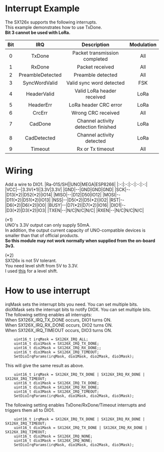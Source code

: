 # Interrupt Example
The SX126x supports the following interrupts.   
This example demonstrates how to use TxDone.   
__Bit 3 cannot be used with LoRa.__   

|Bit|IRQ|Description|Modulation|
|:-:|:-:|:-:|:-:|
|0|TxDone|Packet transmission completed|All|
|1|RxDone|Packet received|All|
|2|PreambleDetected|Preamble detected|All|
|3|SyncWordValid|Valid sync word detected|FSK|
|4|HeaderValid|Valid LoRa header received|LoRa|
|5|HeaderErr|LoRa header CRC error|LoRa|
|6|CrcErr|Wrong CRC received|All|
|7|CadDone|Channel activity detection finished|LoRa|
|8|CadDetected|Channel activity detected|LoRa|
|9|Timeout|Rx or Tx timeout|All|

# Wiring
Add a wire to DIO1.
|Ra-01S/SH||UNO|MEGA|ESP8266|
|:-:|:-:|:-:|:-:|:-:|
|VCC|--|3.3V(*1)|3.3V|3.3V|
|GND|--|GND|GND|GND|
|SCK|--|D13(*2)|D52(*2)|IO14|
|MISO|--|D12|D50|IO12|
|MOSI|--|D11(*2)|D51(*2)|IO13|
|NSS|--|D5(*2)|D5(*2)|IO2|
|RST|--|D6(*2)|D6(*2)|IO0|
|BUSY|--|D7(*2)|D7(*2)|IO16|
|DIO1|--|D3(*2)|D3(*2)|IO3|
|TXEN|--|N/C|N/C|N/C|
|RXEN|--|N/C|N/C|N/C|

(*1)   
UNO's 3.3V output can only supply 50mA.   
In addition, the output current capacity of UNO-compatible devices is smaller than that of official products.   
__So this module may not work normally when supplied from the on-board 3v3.__   

(*2)   
SX126x is not 5V tolerant.   
You need level shift from 5V to 3.3V.   
I used [this](https://www.ti.com/lit/ds/symlink/txs0108e.pdf?ts=1647593549503) for a level shift.   

# How to use interrupt
irqMask sets the interrupt bits you need. You can set multiple bits.   
dioXMask sets the interrupt bits to notify DIOX. You can set multiple bits.   
The following setting enables all interrupts:   
When SX126X_IRQ_TX_DONE occurs, DIO1 turns ON.   
When SX126X_IRQ_RX_DONE occurs, DIO2 turns ON.   
When SX126X_IRQ_TIMEOUT occurs, DIO3 turns ON.   
```
    uint16_t irqMask = SX126X_IRQ_ALL;
    uint16_t dio1Mask = SX126X_IRQ_TX_DONE;
    uint16_t dio2Mask = SX126X_IRQ_RX_DONE;;
    uint16_t dio3Mask = SX126X_IRQ_TIMEOUT;
    SetDioIrqParams(irqMask, dio1Mask, dio2Mask, dio3Mask);
```

This will give the same result as above.   
```
    uint16_t irqMask = SX126X_IRQ_TX_DONE | SX126X_IRQ_RX_DONE | SX126X_IRQ_TIMEOUT;
    uint16_t dio1Mask = SX126X_IRQ_TX_DONE;
    uint16_t dio2Mask = SX126X_IRQ_RX_DONE;
    uint16_t dio3Mask = SX126X_IRQ_TIMEOUT;
    SetDioIrqParams(irqMask, dio1Mask, dio2Mask, dio3Mask);
```

The following setting enables TxDone/RxDone/Timeout interrupts and triggers them all to DIO1.   
```
    uint16_t irqMask = SX126X_IRQ_TX_DONE | SX126X_IRQ_RX_DONE | SX126X_IRQ_TIMEOUT;
    uint16_t dio1Mask = SX126X_IRQ_TX_DONE | SX126X_IRQ_RX_DONE | SX126X_IRQ_TIMEOUT;
    uint16_t dio2Mask = SX126X_IRQ_NONE;
    uint16_t dio3Mask = SX126X_IRQ_NONE;
    SetDioIrqParams(irqMask, dio1Mask, dio2Mask, dio3Mask);
```

